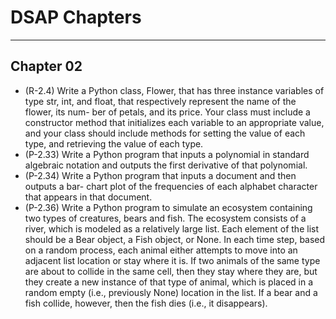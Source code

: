 # DSAP Chapters
---

## Chapter 02
- (R-2.4) Write a Python class, Flower, that has three instance variables of type str, int, and float, that respectively represent the name of the flower, its num- ber of petals, and its price. Your class must include a constructor method that initializes each variable to an appropriate value, and your class should include methods for setting the value of each type, and retrieving the value of each type.
- (P-2.33) Write a Python program that inputs a polynomial in standard algebraic notation and outputs the first derivative of that polynomial.
- (P-2.34) Write a Python program that inputs a document and then outputs a bar- chart plot of the frequencies of each alphabet character that appears in that document.
- (P-2.36) Write a Python program to simulate an ecosystem containing two types of creatures, bears and fish. The ecosystem consists of a river, which is modeled as a relatively large list. Each element of the list should be a Bear object, a Fish object, or None. In each time step, based on a random process, each animal either attempts to move into an adjacent list location or stay where it is. If two animals of the same type are about to collide in the same cell, then they stay where they are, but they create a new instance of that type of animal, which is placed in a random empty (i.e., previously None) location in the list. If a bear and a fish collide, however, then the fish dies (i.e., it disappears). 
